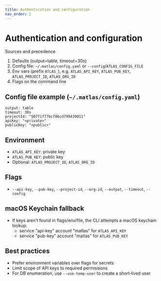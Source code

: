 ```yaml
---
title: Authentication and configuration
nav_order: 2
---
```


# Authentication and configuration

Sources and precedence
1) Defaults (output=table, timeout=30s)
2) Config file: `~/.matlas/config.yaml` or `--config`/`ATLAS_CONFIG_FILE`
3) Env vars (prefix `ATLAS_`), e.g. `ATLAS_API_KEY`, `ATLAS_PUB_KEY`, `ATLAS_PROJECT_ID`, `ATLAS_ORG_ID`
4) Flags on the command line

## Config file example (`~/.matlas/config.yaml`)
```
output: table
timeout: 30s
projectId: "507f1f77bcf86cd799439011"
apiKey: "<private>"
publicKey: "<public>"
```

## Environment
- `ATLAS_API_KEY`: private key
- `ATLAS_PUB_KEY`: public key
- Optional: `ATLAS_PROJECT_ID`, `ATLAS_ORG_ID`

## Flags
- `--api-key`, `--pub-key`, `--project-id`, `--org-id`, `--output`, `--timeout`, `--config`

## macOS Keychain fallback
- If keys aren’t found in flags/env/file, the CLI attempts a macOS keychain lookup:
  - service "api-key" account "matlas" for `ATLAS_API_KEY`
  - service "pub-key" account "matlas" for `ATLAS_PUB_KEY`

## Best practices
- Prefer environment variables over flags for secrets
- Limit scope of API keys to required permissions
- For DB enumeration, use `--use-temp-user` to create a short‑lived user

